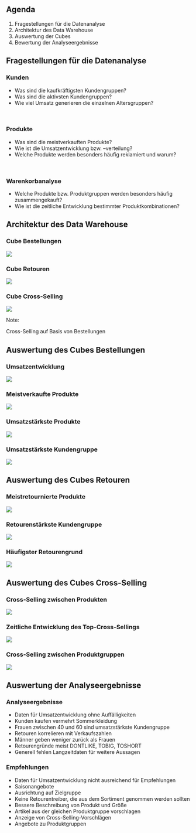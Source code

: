 ﻿## Agenda

1. Fragestellungen für die Datenanalyse
2. Architektur des Data Warehouse
3. Auswertung der Cubes
4. Bewertung der Analyseergebnisse



## Fragestellungen für die Datenanalyse



### Kunden

- Was sind die kaufkräftigsten Kundengruppen?
- Was sind die aktivsten Kundengruppen?
- Wie viel Umsatz generieren die einzelnen Altersgruppen?

<br/>

### Produkte

- Was sind die meistverkauften Produkte?
- Wie ist die Umsatzentwicklung bzw. –verteilung?
- Welche Produkte werden besonders häufig reklamiert und warum?

<br/>

### Warenkorbanalyse

- Welche Produkte bzw. Produktgruppen werden besonders häufig zusammengekauft?
- Wie ist die zeitliche Entwicklung bestimmter Produktkombinationen?



## Architektur des Data Warehouse



### Cube Bestellungen

![](images/cube-bestellungen.png)



### Cube Retouren

![](images/cube-retouren.png)



### Cube Cross-Selling

![](images/cube-cross-sells.png)

Note:

Cross-Selling auf Basis von Bestellungen



<!-- .slide: data-background="images/cube-bestellungen-sql.png" -->

## Auswertung des Cubes Bestellungen



### Umsatzentwicklung

![](images/umsatzentwicklung.png)



### Meistverkaufte Produkte

![](images/topprodukt-anzahl.png)



### Umsatzstärkste Produkte

![](images/topprodukt-umsatz.png)



### Umsatzstärkste Kundengruppe

![](images/topkunden.png)



<!-- .slide: data-background="images/cube-retouren-sql.png" -->

## Auswertung des Cubes Retouren



### Meistretournierte Produkte

![](images/topretouren-anzahl.png)



### Retourenstärkste Kundengruppe

![](images/downkunden.png)



### Häufigster Retourengrund

![](images/topretourengrund.png)



<!-- .slide: data-background="images/cube-cross-sells-sql.png" -->

## Auswertung des Cubes Cross-Selling



### Cross-Selling zwischen Produkten

![](images/topcross-produkte.png)



### Zeitliche Entwicklung des Top-Cross-Sellings

![](images/topcrosssell-entwicklung.png)



### Cross-Selling zwischen Produktgruppen

![](images/topcross-gruppen.png)



<!-- .slide: data-background="images/xkcd.png" -->

## Auswertung der Analyseergebnisse



### Analyseergebnisse

- Daten für Umsatzentwicklung ohne Auffälligkeiten
- Kunden kaufen vermehrt Sommerkleidung
- Frauen zwischen 40 und 60 sind umsatzstärkste Kundengruppe
- Retouren korrelieren mit Verkaufszahlen
- Männer geben weniger zurück als Frauen
- Retourengründe meist DONTLIKE, TOBIG, TOSHORT
- Generell fehlen Langzeitdaten für weitere Aussagen



### Empfehlungen

- Daten für Umsatzentwicklung nicht ausreichend für Empfehlungen
- Saisonangebote
- Ausrichtung auf Zielgruppe
- Keine Retourentreiber, die aus dem Sortiment genommen werden sollten
- Bessere Beschreibung von Produkt und Größe
- Artikel aus der gleichen Produktgruppe vorschlagen
- Anzeige von Cross-Selling-Vorschlägen
- Angebote zu Produktgruppen
